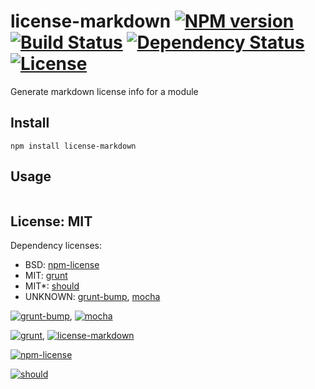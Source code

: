 # license-markdown [![NPM version](https://badge.fury.io/js/license-markdown.png?branch=master)](https://npmjs.org/package/license-markdown) [![Build Status](https://travis-ci.org/angleman/license-markdown.png?branch=master)](https://travis-ci.org/angleman/license-markdown) [![Dependency Status](https://gemnasium.com/angleman/license-markdown.png?branch=master)](https://gemnasium.com/angleman/license-markdown) [![License](http://badgr.co/use/MIT.png?bg=%234ed50e)](http://opensource.org/licenses/MIT)

Generate markdown license info for a module


## Install

```
npm install license-markdown
```

## Usage

```javascript
```


## License: MIT

Dependency licenses:
- BSD: [npm-license](http://github.com/AceMetrix/license-checker)
- MIT: [grunt](https://github.com/gruntjs/grunt)
- MIT*: [should](https://github.com/visionmedia/should.js)
- UNKNOWN: [grunt-bump](https://github.com/vojtajina/grunt-bump), [mocha](https://github.com/visionmedia/mocha)

[![grunt-bump](http://badgr.co/unknown/grunt-bump.png?bg=%23FFCE63)](https://github.com/vojtajina/grunt-bump), [![mocha](http://badgr.co/unknown/mocha.png?bg=%23FFCE63)](https://github.com/visionmedia/mocha)

[![grunt](http://badgr.co/mit/grunt.png)](https://github.com/gruntjs/grunt), [![license-markdown](http://badgr.co/mit/license-markdown.png)](https://github.com/angleman/license-markdown)

[![npm-license](http://badgr.co/bsd/npm-license.png?bg=%234ed50e)](http://github.com/AceMetrix/license-checker)

[![should](http://badgr.co/mit*/should.png?bg=%234ed50e)](https://github.com/visionmedia/should.js)